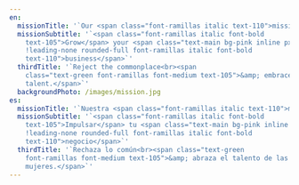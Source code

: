 ```yaml
---
en:
  missionTitle: '`Our <span class="font-ramillas italic text-110">mission</span>`'
  missionSubtitle: '`<span class="font-ramillas italic font-bold
    text-105">Grow</span> your <span class="text-main bg-pink inline px-5
    !leading-none rounded-full font-ramillas italic font-bold
    text-110">business</span>`'
  thirdTitle: '`Reject the commonplace<br><span
    class="text-green font-ramillas font-medium text-105">&amp; embrace women’s
    talent.</span>`'
  backgroundPhoto: /images/mission.jpg
es:
  missionTitle: '`Nuestra <span class="font-ramillas italic text-110">misión</span>`'
  missionSubtitle: '`<span class="font-ramillas italic font-bold
    text-105">Impulsar</span> tu <span class="text-main bg-pink inline px-5
    !leading-none rounded-full font-ramillas italic font-bold
    text-110">negocio</span>`'
  thirdTitle: '`Rechaza lo común<br><span class="text-green
    font-ramillas font-medium text-105">&amp; abraza el talento de las
    mujeres.</span>`'
---
```


